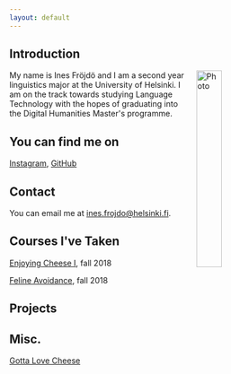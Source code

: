 ```yaml
---
layout: default
---
```


## Introduction

<img src="assets/images/me.jpg" alt="Photo" hspace="20" width="30%" align="right"/> My name is Ines Fröjdö and I am a second year linguistics major at the University of Helsinki. I am on the track towards studying Language Technology with the hopes of graduating into the Digital Humanities Master's programme.  

## You can find me on

[Instagram](https://www.instagram.com/inesfrojdo/), [GitHub](https://github.com/ifrojdo)

## Contact

You can email me at ines.frojdo@helsinki.fi.

## Courses I've Taken

[Enjoying Cheese I](https://courses.helsinki.fi/enjoying-cheese-I), fall 2018

[Feline Avoidance](https://courses.helsinki.fi/feline-avoidance), fall 2018

## Projects

## Misc. 

[Gotta Love Cheese](https://en.wikipedia.org/wiki/Cheese) 
